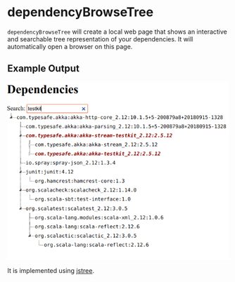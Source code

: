# dependencyBrowseTree

`dependencyBrowseTree` will create a local web page that shows an interactive and searchable tree representation of your dependencies.
It will automatically open a browser on this page.

## Example Output

![dependencyBrowseTree in action](../img/dependencyBrowseTreeExample.png)

It is implemented using [jstree].

[jstree]: https://www.jstree.com/